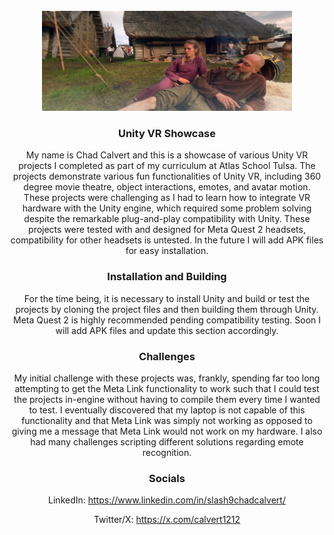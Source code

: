<!-- PROJECT LOGO -->
<br />
<div align="center">
  <a href="https://github.com/calvert1212/atlas-unity-virtual-reality/blob/main/image_2024-08-01_075937213.png">
    <img src="https://github.com/calvert1212/atlas-unity-virtual-reality/blob/main/image_2024-08-01_075937213.png" alt="Logo" width="400" height="160">
  </a>

  <h3 align="center">Unity VR Showcase</h3>

My name is Chad Calvert and this is a showcase of various Unity VR projects I completed as part of my curriculum at 
Atlas School Tulsa. The projects demonstrate various fun functionalities of Unity VR, including 360 degree movie
theatre, object interactions, emotes, and avatar motion. These projects were challenging as I had to learn how to integrate VR hardware with the Unity engine, which required some problem solving despite the remarkable plug-and-play compatibility 
with Unity. These projects were tested with and designed for Meta Quest 2 headsets, compatibility for other headsets is 
untested. In the future I will add APK files for easy installation.

<h3 align="center">Installation and Building</h3>
For the time being, it is necessary to install Unity and build or test the projects by cloning the project files and 
then building them through Unity. Meta Quest 2 is highly recommended pending compatibility testing. Soon I will add APK 
files and update this section accordingly.

<h3 align="center">Challenges</h3>

My initial challenge with these projects was, frankly, spending far too long attempting to get the Meta Link 
functionality to work such that I could test the projects in-engine without having to compile them every time I wanted 
to test. I eventually discovered that my laptop is not capable of this functionality and that Meta Link was simply not 
working as opposed to giving me a message that Meta Link would not work on my hardware. I also had many challenges 
scripting different solutions regarding emote recognition.

<h3 align="center">Socials</h3>

LinkedIn: https://www.linkedin.com/in/slash9chadcalvert/

Twitter/X: https://x.com/calvert1212
